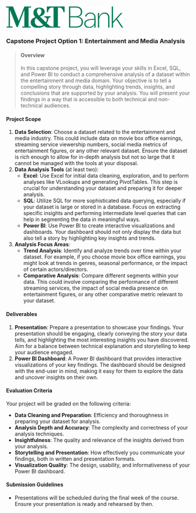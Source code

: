 ![img](https://github.com/tatwan/data_academy_community/blob/main/Capstone/images/2560px-M%2526T_Bank_wordmark.svg.png)





### Capstone Project Option 1: Entertainment and Media Analysis

> #### Overview
>
> In this capstone project, you will leverage your skills in Excel, SQL, and Power BI to conduct a comprehensive analysis of a dataset within the entertainment and media domain. Your objective is to tell a compelling story through data, highlighting trends, insights, and conclusions that are supported by your analysis. You will present your findings in a way that is accessible to both technical and non-technical audiences.

#### Project Scope

1. **Data Selection**: Choose a dataset related to the entertainment and media industry. This could include data on movie box office earnings, streaming service viewership numbers, social media metrics of entertainment figures, or any other relevant dataset. Ensure the dataset is rich enough to allow for in-depth analysis but not so large that it cannot be managed with the tools at your disposal.
2. **Data Analysis Tools** (at least two):
   - **Excel**: Use Excel for initial data cleaning, exploration, and to perform analyses like VLookups and generating PivotTables. This step is crucial for understanding your dataset and preparing it for deeper analysis.
   - **SQL**: Utilize SQL for more sophisticated data querying, especially if your dataset is large or stored in a database. Focus on extracting specific insights and performing intermediate level queries that can help in segmenting the data in meaningful ways.
   - **Power BI**: Use Power BI to create interactive visualizations and dashboards. Your dashboard should not only display the data but also tell a story by highlighting key insights and trends.
3. **Analysis Focus Areas**:
   - **Trend Analysis**: Identify and analyze trends over time within your dataset. For example, if you choose movie box office earnings, you might look at trends in genres, seasonal performance, or the impact of certain actors/directors.
   - **Comparative Analysis**: Compare different segments within your data. This could involve comparing the performance of different streaming services, the impact of social media presence on entertainment figures, or any other comparative metric relevant to your dataset.

#### Deliverables

1. **Presentation**: Prepare a presentation to showcase your findings. Your presentation should be engaging, clearly conveying the story your data tells, and highlighting the most interesting insights you have discovered. Aim for a balance between technical explanation and storytelling to keep your audience engaged.
2. **Power BI Dashboard**: A Power BI dashboard that provides interactive visualizations of your key findings. The dashboard should be designed with the end-user in mind, making it easy for them to explore the data and uncover insights on their own.

#### Evaluation Criteria

Your project will be graded on the following criteria:

- **Data Cleaning and Preparation**: Efficiency and thoroughness in preparing your dataset for analysis.
- **Analysis Depth and Accuracy**: The complexity and correctness of your analysis techniques.
- **Insightfulness**: The quality and relevance of the insights derived from your analysis.
- **Storytelling and Presentation**: How effectively you communicate your findings, both in written and presentation formats.
- **Visualization Quality**: The design, usability, and informativeness of your Power BI dashboard.

#### Submission Guidelines

- Presentations will be scheduled during the final week of the course. Ensure your presentation is ready and rehearsed by then.


